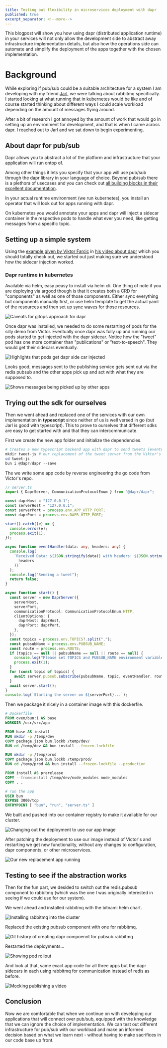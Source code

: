 ```yaml
---
title: Testing out flexibility in microservices deployment with dapr
published: true
excerpt_separator: <!--more-->
---
```


This blogpost will show you how using dapr (distributed application runtime) in your services will not only allow the development side to abstract away infrastructure implementation details, but also how the operations side can automate and simplify the deployment of the apps together with the chosen implementation.

<!--more-->

# Background

While exploring if pub/sub could be a suitable architecture for a system I am developing with my friend [Jarl](https://www.linkedin.com/in/jarllindquist/), we were talking about rabbitmq specifically. I started looking at what running that in kubernetes would be like and of course started thinking about different ways I could scale workload depending on the amount of messages flying around.

After a bit of research I got annoyed by the amount of work that would go in setting up an environment for development, and that is when I came across dapr. I reached out to Jarl and we sat down to begin experimenting.

## About dapr for pub/sub

Dapr allows you to abstract a lot of the platform and infrastructure that your application will run ontop of.

Among other things it lets you specify that your app will use pub/sub through the dapr library in your language of choice. Beyond pub/sub there is a plethora of usecases and you can check out [all building blocks in their excellent documentation](https://docs.dapr.io/concepts/building-blocks-concept/).

In your actual runtime environment (we run kubernetes), you install an operator that will look out for apps running with dapr.

On kubernetes you would annotate your apps and dapr will inject a sidecar container in the respective pods to handle what ever you need, like getting messages from a specific topic.

## Setting up a simple system

Using the [example given by Viktor Farcic](https://gist.github.com/vfarcic/8d941690a087b0de0e2731a52cfb1f51) in [his video about dapr](https://youtu.be/-4sHUvfk2Eg) which you should totally check out, we started out just making sure we understood how the sidecar injection worked.

### Dapr runtime in kubernetes

Available via helm, easy peasy to install via helm cli. One thing of note if you are deploying via argocd though is that it creates both a CRD for "components" as well as one of those components. Either sync everything but components manually first, or use helm template to get the actual yaml of the resources and then set up [sync waves](https://argo-cd.readthedocs.io/en/stable/user-guide/sync-waves/#how-do-i-configure-phases) for those resources.

![Caveats for gitops approach for dapr](../assets/dapr-Caveats-for-gitops-approach-for-dapr.png)

Once dapr was installed, we needed to do some restarting of pods for the silly demo from Victor. Eventually once dapr was fully up and running our pods started to get injected with the dapr sidecar. Notice how the "tweet" pod has one more container than "publications" or "text-to-speech". They would get their sidecars eventually.

![Highlights that pods get dapr side car injected](../assets/dapr-Highlights-that-pods-get-dapr-side-car-injected.png)

Looks good, messages sent to the publishing service gets sent out via the redis pubsub and the other apps pick up and act with what they are supposed to.

![Shows messages being picked up by other apps](../assets/dapr-Shows-messages-being-picked-up-by-other-apps.png)

## Trying out the sdk for ourselves

Then we went ahead and replaced one of the services with our own implementation in **typescript** since neither of us is well versed in go (but Jarl is good with typescript). This to prove to ourselves that different sdks are easy to get started with and that they can intercommunicate.

First we create the new app folder and initialize the dependencies.

``` PowerShell
# Creates a new typescript backend app with dapr to send tweets (eventually, the posting to social media is left as an excercise for the reader).
mkdir tweet-js # our replacement of the tweet server from the Viktor's silly demo
cd tweet-js
bun i @dapr/dapr --save 
```

The we write some app code by reverse engineering the go code from Victor's repo.

``` typescript
// server.ts
import { DaprServer, CommunicationProtocolEnum } from "@dapr/dapr";

const daprHost = "127.0.0.1";
const serverHost = "127.0.0.1";
const serverPort = process.env.APP_HTTP_PORT;
const daprPort = process.env.DAPR_HTTP_PORT;

start().catch((e) => {
  console.error(e);
  process.exit(1);
});

async function eventHandler(data: any, headers: any) {
  console.log(
    `Received Data: ${JSON.stringify(data)} with headers: ${JSON.stringify(
      headers
    )}`
  );
  console.log("Sending a tweet");
  return false;
}

async function start() {
  const server = new DaprServer({
    serverHost,
    serverPort,
    communicationProtocol: CommunicationProtocolEnum.HTTP,
    clientOptions: {
      daprHost: daprHost,
      daprPort: daprPort,
    },
  });
  const topics = process.env.TOPICS?.split(",");
  const pubsubName = process.env.PUBSUB_NAME;
  const route = process.env.ROUTE;
  if (topics == null || pubsubName == null || route == null) {
    console.log("Please set TOPICS and PUBSUB_NAME environment variables");
    process.exit(1);
  }
  for (const topic of topics) {
    await server.pubsub.subscribe(pubsubName, topic, eventHandler, route);
  }
  await server.start();
}
console.log(`Starting the server on ${serverPort}...`);


```

Then we package it nicely in a container image with this dockerfile.

``` Dockerfile
# Dockerfile
FROM oven/bun:1 AS base
WORKDIR /usr/src/app

FROM base AS install
RUN mkdir -p /temp/dev
COPY package.json bun.lockb /temp/dev/
RUN cd /temp/dev && bun install --frozen-lockfile

RUN mkdir -p /temp/prod
COPY package.json bun.lockb /temp/prod/
RUN cd /temp/prod && bun install --frozen-lockfile --production

FROM install AS prerelease
COPY --from=install /temp/dev/node_modules node_modules
COPY . .

# run the app
USER bun
EXPOSE 3000/tcp
ENTRYPOINT [ "bun", "run", "server.ts" ]
```

We built and pushed into our container registry to make it available for our cluster.

![Changing out the deployment to use our app image](../assets/dapr-Changing-out-the-deployment-to-use-our-app-image.png)

After patching the deployment to use our image instead of Victor's and restarting we get new functionality, without any changes to configuration, dapr components, or other microservices.

![Our new replacement app running](../assets/dapr-Our-new-replacement-app-running.png)

## Testing to see if the abstraction works

Then for the fun part, we desided to switch out the redis.pubsub component to rabbitmq (which was the one I was originally interested in seeing if we could use for our system).

We went ahead and installed rabbitmq with the bitnami helm chart.

![Installing rabbitmq into the cluster](../assets/dapr-Installing-rabbitmq-into-the-cluster.png)

Replaced the existing pubsub component with one for rabbitmq.

![Git history of creating dapr compoennt for pubsub.rabbitmq](../assets/dapr-Git-history-of-creating-dapr-compoennt-for-pubsub.rabbitmq.png)

Restarted the deployments...

![Showing pod rollout](../assets/dapr-Showing-pod-rollout.png)

And look at that, same exact app code for all three apps but the dapr sidecars in each using rabbitmq for communication instead of redis as before.

![Mocking publishing a video](../assets/dapr-Mocking-publishing-a-video.png)

## Conclusion

Now we are comfortable that when we continue on with developing our applications that will connect over pub/sub, equipped with the knowledge that we can ignore the choice of implementation. We can test out different infrastructure for pub/sub with our workload and make an informed decision based on what we learn next - without having to make sacrifices in our code base up front.
